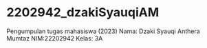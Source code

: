 # 2202942_dzakiSyauqiAM
Pengumpulan tugas mahasiswa (2023)
Nama: Dzaki Syauqi Anthera Mumtaz
NIM:22202942
Kelas: 3A
